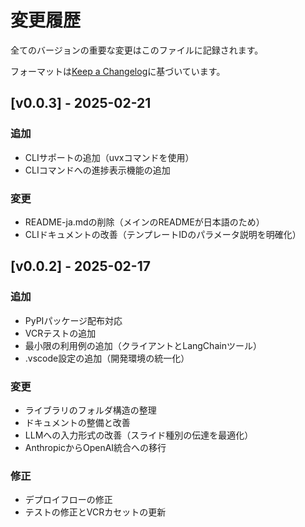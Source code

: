 # 変更履歴

全てのバージョンの重要な変更はこのファイルに記録されます。

フォーマットは[Keep a Changelog](https://keepachangelog.com/ja/)に基づいています。

## [v0.0.3] - 2025-02-21
### 追加
- CLIサポートの追加（uvxコマンドを使用）
- CLIコマンドへの進捗表示機能の追加

### 変更
- README-ja.mdの削除（メインのREADMEが日本語のため）
- CLIドキュメントの改善（テンプレートIDのパラメータ説明を明確化）

## [v0.0.2] - 2025-02-17
### 追加
- PyPIパッケージ配布対応
- VCRテストの追加
- 最小限の利用例の追加（クライアントとLangChainツール）
- .vscode設定の追加（開発環境の統一化）

### 変更
- ライブラリのフォルダ構造の整理
- ドキュメントの整備と改善
- LLMへの入力形式の改善（スライド種別の伝達を最適化）
- AnthropicからOpenAI統合への移行

### 修正
- デプロイフローの修正
- テストの修正とVCRカセットの更新
